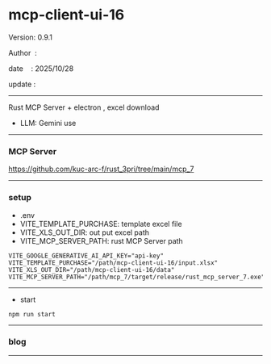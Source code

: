 ﻿# mcp-client-ui-16

 Version: 0.9.1

 Author  : 

 date    : 2025/10/28
 
 update  :

***

Rust MCP Server + electron , excel download

* LLM: Gemini use

***
### MCP Server

https://github.com/kuc-arc-f/rust_3pri/tree/main/mcp_7

***
### setup

* .env
* VITE_TEMPLATE_PURCHASE: template excel file
* VITE_XLS_OUT_DIR: out put excel path
* VITE_MCP_SERVER_PATH: rust MCP Server path

```
VITE_GOOGLE_GENERATIVE_AI_API_KEY="api-key"
VITE_TEMPLATE_PURCHASE="/path/mcp-client-ui-16/input.xlsx"
VITE_XLS_OUT_DIR="/path/mcp-client-ui-16/data"
VITE_MCP_SERVER_PATH="/path/mcp_7/target/release/rust_mcp_server_7.exe"
```
***
* start

```
npm run start
```

***
### blog 

***

